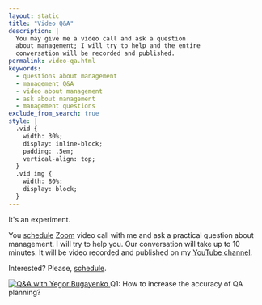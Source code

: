 ```yaml
---
layout: static
title: "Video Q&A"
description: |
  You may give me a video call and ask a question
  about management; I will try to help and the entire
  conversation will be recorded and published.
permalink: video-qa.html
keywords:
  - questions about management
  - management Q&A
  - video about management
  - ask about management
  - management questions
exclude_from_search: true
style: |
  .vid {
    width: 30%;
    display: inline-block;
    padding: .5em;
    vertical-align: top;
  }
  .vid img {
    width: 80%;
    display: block;
  }
---
```


It's an experiment.

You [schedule](mailto:video-qa@yegor256.com)
[Zoom](https://zoom.us/) video call with me and ask a practical
question about management.
I will try to help you.
Our conversation will take up to 10 minutes.
It will be video recorded and published on my
[YouTube channel](https://www.youtube.com/c/yegor256).

Interested? Please, [schedule](mailto:video-qa@yegor256.com).

<div class="vid">
  <a href="https://www.youtube.com/watch?v=vfTgEQJOBcI">
    <img src="https://i.ytimg.com/vi/vfTgEQJOBcI/mqdefault.jpg"
      alt="Q&amp;A with Yegor Bugayenko"/>
  </a>
  Q1: How to increase the accuracy of QA planning?
</div>

